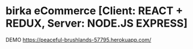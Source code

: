 # birka eCommerce [Client: REACT + REDUX, Server: NODE.JS EXPRESS]
DEMO https://peaceful-brushlands-57795.herokuapp.com/
